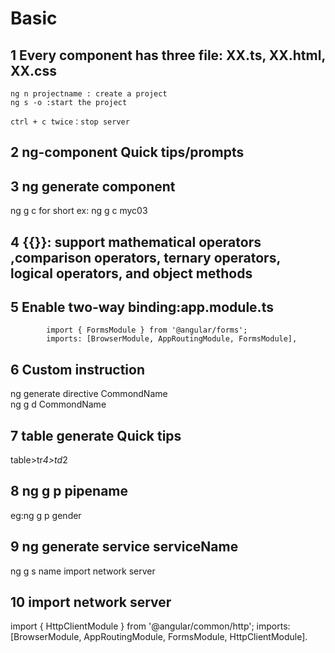 # Basic
## 1 Every component has three file: XX.ts, XX.html, XX.css
	ng n projectname : create a project
	ng s -o :start the project
	
	ctrl + c twice：stop server
	
## 2 ng-component Quick tips/prompts
## 3 ng generate component
  ng g c for short ex: ng g c myc03
## 4 {{}}: support mathematical operators ,comparison operators, ternary operators, logical operators, and object methods

## 5 Enable two-way binding:app.module.ts
			import { FormsModule } from '@angular/forms';
			imports: [BrowserModule, AppRoutingModule, FormsModule],

## 6 Custom instruction
ng generate directive CommondName  
  ng g d CommondName
## 7 table generate Quick tips
table>tr*4>td*2

## 8 ng g p pipename
eg:ng g p gender

## 9 ng generate service serviceName
ng g s name
import network server	
## 10 import network server
  import { HttpClientModule } from '@angular/common/http';
	 imports: [BrowserModule, AppRoutingModule, FormsModule, HttpClientModule].

  



